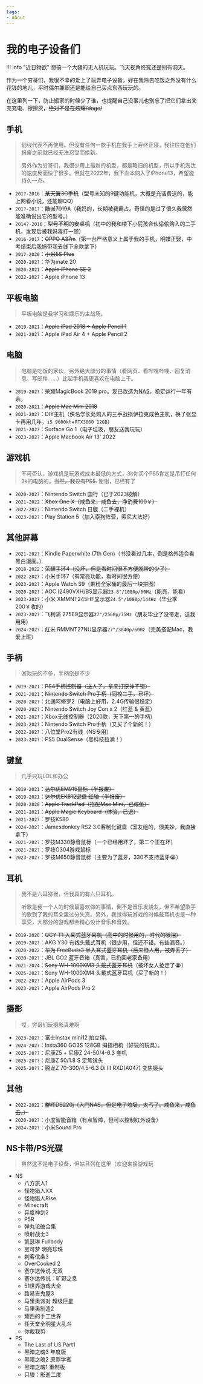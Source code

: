 ```yaml
---
tags:
- About
---
```


# 我的电子设备们

!!! info "近日物欲"
    想搞一个大疆的无人机玩玩。飞天视角终究还是别有洞天。

作为一个穷哥们，我很不幸的爱上了玩弄电子设备。好在我除去吃饭之外没有什么花钱的地儿，平时偶尔兼职还是能给自己买点东西玩玩的。

在这里列一下，防止搬家的时候少了谁，也提醒自己没事儿也别忘了把它们拿出来充充电、擦擦灰，<s>绝对不是在炫耀/doge/</s>

## 手机

> 划线代表不再使用。但没有任何一款手机在我手上寿终正寝，我往往在他们报废之前就已经无法忍受而换新。
>
> 另外作为穷哥们，我很少用上最新的机型，都是略旧的机型，所以手机淘汰的速度反而快了很多。但就在2022年，我下血本购入了iPhone13，希望能持久一点。

- `201?-2016`：<s>某天翼3G手机</s>（型号未知的9键功能机，大概是充话费送的，能上网看小说，还能聊QQ）
- `201?-201?`：<s>酷派7019A</s>（我妈的，长期被我霸占。奇怪的是过了很久我居然能准确说出它的型号。）
- `2014?-2016`：<s>型号不明的安卓机</s>（初中的我和楼下小屁孩合伙偷偷购入的二手机，发现后被我妈毒打一顿）
- `2016-2017`：<s>OPPO A37m</s>（第一台严格意义上属于我的手机，明媒正娶，中考结束后我妈带我去线下全款拿下）
- `2017-2020`：<s>小米5S Plus</s>
- `2020-202?`：华为mate 20
- `2020-2021`：<s>Apple iPhone SE 2</s>
- `2022-202?`：Apple iPhone 13

## 平板电脑

> 平板电脑是我学习和娱乐的主战场。

- `2019-2021`：<s>Apple iPad 2018 + Apple Pencil 1</s>
- `2021-202?`：Apple iPad Air 4 + Apple Pencil 2

## 电脑

> 电脑是吃饭的家伙，另外绝大部分的事情（看网页、看哔哩哔哩、回复消息、写邮件……）比起手机我更喜欢在电脑上干。

- `2019-202?`：荣耀MagicBook 2019 pro。现已改造为[NAS](../Note/NAS/index.md)，稳定运行一年有余。
- `2020-2021`：<s>Apple Mac Mini 2018</s>
- `2021-202?`：DIY主机（佚名学长处购入的三手战损伊拉克成色主机，换了张显卡再用几年，`i5 9600kf`+`RTX3060 12GB`）
- `2021-202?`：Surface Go 1（电子垃圾，朋友送我玩玩）
- `2023-202?`：Apple Macbook Air 13' 2022

## 游戏机

> 不可否认，游戏机是玩游戏成本最低的方式，3k你买个PS5肯定是吊打任何3k的电脑的。<s>当然，我没有PS5.</s> 谢谢，已经有了

- `2020-202?`：Nintendo Switch 国行（已于2023破解）
- `2021-2022`：<s>Xbox One X（咸鱼来，咸鱼去，净消费100￥）</s>
- `2022-202?`：Nintendo Switch 日版（二手裸机）
- `2023-202?`：Play Station 5（加入索狗阵营，索尼大法好）

## 其他屏幕

- `2021-202?`：Kindle Paperwhite (7th Gen)（书没看过几本，倒是格外适合看黑白漫画。）
- `2018-2022`：<s>荣耀手环4（没坏，但是看时间很不方便就带的少了）</s>
- `2022-202?`：小米手环7（有常亮功能，看时间很方便）
- `2023-202?`：Apple Watch S9（果粉全家桶的最后一块拼图）
- `2020-202?`：AOC I2490VXH/BS显示器`23.8"/1080p/60Hz`（能亮，能看）
- `2023-202?`：小米 XMMNT245HF显示器`24.5"/1080p/144Hz`（毕业季200￥收的）
- `2023-202?`：飞利浦 275E9显示器`27"/2560p/75Hz`（朋友毕业了没带走，送我用用）
- `2024-202?`：红米 RMMNT27NU显示器`27"/3840p/60Hz`（完美搭配Mac，我爱上班）

## 手柄

> 游戏玩的不多，手柄倒是不少

- `2019-2021`：<s>PS4手柄控制器（送人了，拿来打原神不错）</s>
- `2021-2021`：<s>Nintendo Switch Pro手柄（同校二手，已坏）</s>
- `2020-202?`：北通阿修罗2（电脑上好用，2.4G传输很稳定）
- `2020-202?`：Nintendo Switch Joy Con x 2（红蓝 & 黄蓝）
- `2021-202?`：Xbox无线控制器（2020款，天下第一的手柄）
- `2023-202?`：Nintendo Switch Pro手柄（又买了个新的！）
- `2022-202?`：八位堂Pro2有线（NS专用）
- `2023-202?`：PS5 DualSense（黑科技拉满！）

## 键鼠

> 几乎只玩LOL和办公

- `2019-2021`：<s>达尔优EM915鼠标（半报废）</s>
- `2019-2021`：<s>达尔优EK812键盘 红轴（半报废）</s>
- `2020-2020`：<s>Apple TrackPad（搭配Mac Mini，已咸鱼）</s>
- `2021-2021`：<s>Apple Magic Keyboard（体验，已退）</s>
- `2021-202?`：罗技K580
- `2024-202?`：Jamesdonkey RS2 3.0客制化键盘（室友组的，很美妙，我直接拿下）
- `2021-202?`：罗技M330静音鼠标（一个已经用坏了，第二个正在坏）
- `2021-202?`：罗技G304游戏鼠标
- `2023-202?`：罗技M650静音鼠标（主要为了蓝牙，330不支持蓝牙😭）

## 耳机

> 我不是六耳猕猴，但我真的有六只耳机。
>
> 听歌是我一个人的时候最喜欢做的事情，倒不是音乐发烧友，但不希望歌手的歌到了我的耳朵里过分失真。另外，我觉得玩游戏的时候戴耳机也是一种享受，大部分的游戏都会精心设计音乐和音效。

- `2019-2020`：<s>QCY T1 入耳式蓝牙耳机（高中的时候用的，时代的眼泪）</s>
- `2019-202?`：AKG Y30 有线头戴式耳机（很少用，但还不错。有些漏音。）
- `2020-2022`：<s>华为 FreeBuds3 半入耳式蓝牙耳机（后来借人用，被弄丢了）</s>
- `2020-202?`：JBL GO2 蓝牙音箱（真香，已扔回老家备用）
- `2021-2024`：<s>Sony WH-1000XM3 头戴式蓝牙耳机</s>（被坏女人抢走了😭）
- `2025-202?`：Sony WH-1000XM4 头戴式蓝牙耳机（买了新的！）
- `2022-202?`：Apple AirPods 3
- `2023-202?`：Apple AirPods Pro 2

## 摄影

> 哎，穷哥们玩摄影真难啊

- `2023-202?`：富士instax mini12 拍立得。
- `2024-202?`：Insta360 GO3S 128GB 拇指相机（好玩的玩具）。
- `2025-20??`：尼康Z5 + 尼康Z 24-50/4-6.3 套机
- `2025-20??`：尼康Z 50/1.8 S 定焦镜头
- `2025-20??`：腾龙Z 70-300/4.5-6.3 Di III RXD(A047) 变焦镜头

## 其他

- `2022-2022`：<s>群晖DS220j（入门NAS，但是电子垃圾，太丐了。咸鱼来，咸鱼去。）</s>
- `2020-202?`：小度智能音箱（有点智障，但可以控制红外设备）
- `2024-202?`：小米Sound Pro

## NS卡带/PS光碟

> 虽然这不是电子设备，但姑且列在这里（欢迎来换游戏玩

- NS
    - 八方旅人1
    - 怪物猎人XX
    - 怪物猎人Rise
    - Minecraft
    - 异度神剑2
    - P5R
    - 弹丸论破合集
    - 喷射战士3
    - 凯瑟琳 Fullbody
    - 宝可梦 明亮珍珠
    - 刺客信条3
    - OverCooked 2
    - 塞尔达传说 无双
    - 塞尔达传说：旷野之息
    - 51世界游戏大全
    - 路易吉鬼屋3
    - 马里奥派对 超级巨星
    - 马里奥制造2
    - 耀西的手工世界
    - 任天堂全明星大乱斗
    - 你裁我剪
- PS
    - The Last of US Part1
    - 黑暗之魂3 年度版
    - 黑暗之魂2 原罪学者
    - 黑暗之魂1 重制版
    - 只狼：影逝二度
